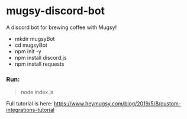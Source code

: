 # mugsy-discord-bot
A discord bot for brewing coffee with Mugsy!

- mkdir mugsyBot
- cd mugsyBot
- npm init -y
- npm install discord.js
- npm install requests

### Run:

> node index.js

Full tutorial is here: https://www.heymugsy.com/blog/2019/5/8/custom-integrations-tutorial
